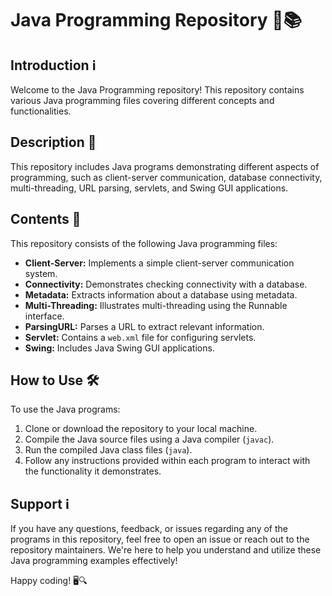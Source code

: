 # Java Programming Repository 🚀📚

## Introduction ℹ️

Welcome to the Java Programming repository! This repository contains various Java programming files covering different concepts and functionalities.

## Description 📝

This repository includes Java programs demonstrating different aspects of programming, such as client-server communication, database connectivity, multi-threading, URL parsing, servlets, and Swing GUI applications.

## Contents 📁

This repository consists of the following Java programming files:

- **Client-Server:** Implements a simple client-server communication system.
- **Connectivity:** Demonstrates checking connectivity with a database.
- **Metadata:** Extracts information about a database using metadata.
- **Multi-Threading:** Illustrates multi-threading using the Runnable interface.
- **ParsingURL:** Parses a URL to extract relevant information.
- **Servlet:** Contains a `web.xml` file for configuring servlets.
- **Swing:** Includes Java Swing GUI applications.

## How to Use 🛠️

To use the Java programs:

1. Clone or download the repository to your local machine.
2. Compile the Java source files using a Java compiler (`javac`).
3. Run the compiled Java class files (`java`).
4. Follow any instructions provided within each program to interact with the functionality it demonstrates.

## Support ℹ️

If you have any questions, feedback, or issues regarding any of the programs in this repository, feel free to open an issue or reach out to the repository maintainers. We're here to help you understand and utilize these Java programming examples effectively!

Happy coding! 🖥️🔍
